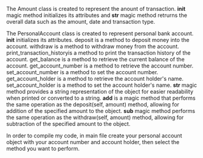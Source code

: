 The Amount class is created to represent the anount of transaction. __init__ magic method initializes its attributes and __str__ magic method retrurns the overall data such as the amount, date and 
transaction type.

The PersonalAccount class is created to represent personal bank account. __init__ initializes its attributes. deposit is a method to deposit money into the account. 
withdraw is a method to withdraw money from the account.
print_transaction_historyis a method to print the transaction history of the account.
get_balance is a method to retrieve the current balance of the account.
get_account_number is a method to retrieve the account number.
set_account_number is a method to set the account number.
get_account_holder is a method to retrieve the account holder's name.
set_account_holder is a method to set the account holder's name.
__str__ magic method provides a string representation of the object for easier readability when printed or converted to a string.
__add__ is a magic method that performs the same operation as the deposit(self, amount) method, allowing for addition of the specified amount to the object.
__sub__ magic method performs the same operation as the withdraw(self, amount) method, allowing for subtraction of the specified amount to the object.

In order to compile my code, in main file create your personal account object with your account number and account holder, then select the method you want to perform.

